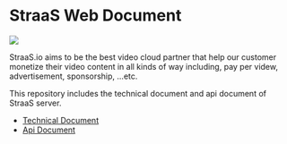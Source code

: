 # StraaS Web Document
![](https://event.livehouse.in/straas.io/admintool/images/logo.png)

StraaS.io aims to be the best video cloud partner that help our customer monetize their video content in all kinds of way including, pay per videw, advertisement, sponsorship, ...etc.

This repository includes the technical document and api document of StraaS server.

* [Technical Document](https://github.com/StraaS/StraaS-web-document/wiki)
* [Api Document](https://straas.github.io/StraaS-web-document/)
